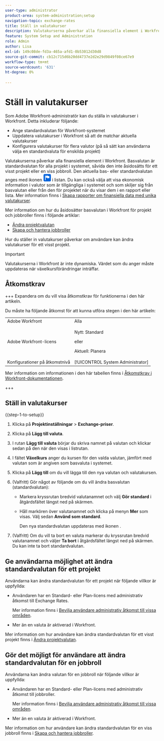 ```yaml
---
user-type: administrator
product-area: system-administration;setup
navigation-topic: exchange-rates
title: Ställ in valutakurser
description: Valutakurserna påverkar alla finansiella element i Workfront. Basvalutan är standardvalutan för alla projekt i hela systemet.
feature: System Setup and Administration
role: Admin
author: Lisa
exl-id: 149c08de-fd3a-465a-afd1-0b53012d30d8
source-git-commit: cb12c715d6b20dd4737e2d2e29d9849f08ce67e9
workflow-type: tm+mt
source-wordcount: '631'
ht-degree: 0%

---
```


# Ställ in valutakurser

<!--
<p data-mc-conditions="QuicksilverOrClassic.Draft mode">*** DON'T DELETE, DRAFT OR HIDE THIS ARTICLE. IT IS LINKED TO THE PRODUCT, THROUGH THE CONTEXT SENSITIVE HELP LINKS. **</p>
-->

Som Adobe Workfront-administratör kan du ställa in valutakurser i Workfront. Detta inkluderar följande:

* Ange standardvalutan för Workfront-systemet
* Uppdatera valutakurser i Workfront så att de matchar aktuella valutakurser
* Konfigurera valutakurser för flera valutor (på så sätt kan användarna välja en standardvaluta för enskilda projekt)

Valutakurserna påverkar alla finansiella element i Workfront. Basvalutan är standardvalutan för alla projekt i systemet, såvida den inte åsidosätts för ett visst projekt eller en viss jobbroll. Den aktuella bas- eller standardvalutan anges med ikonen ![Standardvaluta](assets/default-icon.png) i listan. Du kan också välja att visa ekonomisk information i valutor som är tillgängliga i systemet och som skiljer sig från basvalutan eller från den för projektet när du visar dem i en rapport eller lista. Mer information finns i [Skapa rapporter om finansiella data med unika valutakurser](../../../reports-and-dashboards/reports/creating-and-managing-reports/create-financial-data-reports-unique-exchange-rates.md).

Mer information om hur du åsidosätter basvalutan i Workfront för projekt och jobbroller finns i följande artiklar:

* [Ändra projektvalutan](../../../manage-work/projects/project-finances/change-project-currency.md)
* [Skapa och hantera jobbroller](../../../administration-and-setup/set-up-workfront/organizational-setup/create-manage-job-roles.md)

Hur du ställer in valutakurser påverkar om användare kan ändra valutakurser för ett visst projekt.

>[!IMPORTANT]
>
>Valutakurserna i Workfront är inte dynamiska. Värdet som du anger måste uppdateras när växelkursförändringar inträffar.

## Åtkomstkrav

+++ Expandera om du vill visa åtkomstkrav för funktionerna i den här artikeln.

Du måste ha följande åtkomst för att kunna utföra stegen i den här artikeln:

<table style="table-layout:auto"> 
 <col> 
 <col> 
 <tbody> 
  <tr> 
   <td role="rowheader">Adobe Workfront</td> 
   <td>Alla</td> 
  </tr> 
  <tr> 
  <tr> 
   <td role="rowheader">Adobe Workfront-licens</td> 
   <td><p>Nytt: Standard</p>
       <p>eller</p>
       <p>Aktuell: Planera</p></td>
  </tr> 
  </tr> 
  <tr> 
   <td role="rowheader">Konfigurationer på åtkomstnivå</td> 
   <td>[!UICONTROL System Administrator]</td>
  </tr> 
 </tbody> 
</table>

Mer information om informationen i den här tabellen finns i [Åtkomstkrav i Workfront-dokumentationen](/help/quicksilver/administration-and-setup/add-users/access-levels-and-object-permissions/access-level-requirements-in-documentation.md).

+++

## Ställ in valutakurser

{{step-1-to-setup}}

1. Klicka på **Projektinställningar** > **Exchange-priser**.

1. Klicka på **Lägg till valuta**.
1. I rutan **Lägg till valuta** börjar du skriva namnet på valutan och klickar sedan på den när den visas i listrutan.
1. I fältet **Växelkurs** anger du kursen för den valda valutan, jämfört med valutan som är angiven som basvaluta i systemet.
1. Klicka på **Lägg till** om du vill lägga till den nya valutan och valutakursen.
1. (Valfritt) Gör något av följande om du vill ändra basvalutan (standardvalutan):

   * Markera kryssrutan bredvid valutanamnet och välj **Gör standard** i åtgärdsfältet längst ned på skärmen.
   * Håll markören över valutanamnet och klicka på menyn **Mer** som visas. Välj sedan **Använd som standard**.

     Den nya standardvalutan uppdateras med ikonen .

1. (Valfritt) Om du vill ta bort en valuta markerar du kryssrutan bredvid valutanamnet och väljer **Ta bort** i åtgärdsfältet längst ned på skärmen. Du kan inte ta bort standardvalutan.

## Ge användarna möjlighet att ändra standardvalutan för ett projekt

Användarna kan ändra standardvalutan för ett projekt när följande villkor är uppfyllda:

* Användaren har en Standard- eller Plan-licens med administrativ åtkomst till Exchange Rates.

  Mer information finns i [Bevilja användare administrativ åtkomst till vissa områden](../../../administration-and-setup/add-users/configure-and-grant-access/grant-users-admin-access-certain-areas.md).

* Mer än en valuta är aktiverad i Workfront.

Mer information om hur användare kan ändra standardvalutan för ett visst projekt finns i [Ändra projektvalutan](../../../manage-work/projects/project-finances/change-project-currency.md).

## Gör det möjligt för användare att ändra standardvalutan för en jobbroll

Användarna kan ändra valutan för en jobbroll när följande villkor är uppfyllda:

* Användaren har en Standard- eller Plan-licens med administrativ åtkomst till jobbroller.

  Mer information finns i [Bevilja användare administrativ åtkomst till vissa områden](../../../administration-and-setup/add-users/configure-and-grant-access/grant-users-admin-access-certain-areas.md).

* Mer än en valuta är aktiverad i Workfront.

Mer information om hur användare kan ändra standardvalutan för en viss jobbroll finns i [Skapa och hantera jobbroller](../../../administration-and-setup/set-up-workfront/organizational-setup/create-manage-job-roles.md).


<!--The default currency is the currency that is used as the default for all projects and reports throughout the system. The current default is indicated with an icon ![Default currency icon](assets/default-icon.png).-->
